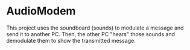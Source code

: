 # AudioModem
This project uses the soundboard (sounds) to modulate a message and send it to another PC. Then, the other PC "hears" those sounds and demodulate them to show the transmitted message.
